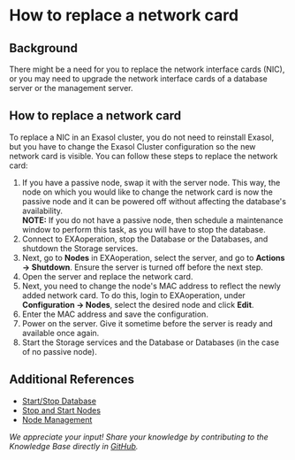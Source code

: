# How to replace a network card 
## Background

There might be a need for you to replace the network interface cards (NIC), or you may need to upgrade the network interface cards of a database server or the management server.

## How to replace a network card

To replace a NIC in an Exasol cluster, you do not need to reinstall Exasol, but you have to change the Exasol Cluster configuration so the new network card is visible. You can follow these steps to replace the network card:

1. If you have a passive node, swap it with the server node. This way, the node on which you would like to change the network card is now the passive node and it can be powered off without affecting the database's availability.  
**NOTE:** If you do not have a passive node, then schedule a maintenance window to perform this task, as you will have to stop the database.
2. Connect to EXAoperation, stop the Database or the Databases, and shutdown the Storage services.
3. Next, go to **Nodes** in EXAoperation, select the server, and go to **Actions -> Shutdown**. Ensure the server is turned off before the next step.
4. Open the server and replace the network card.
5. Next, you need to change the node's MAC address to reflect the newly added network card. To do this, login to EXAoperation, under **Configuration -> Nodes**, select the desired node and click **Edit**.
6. Enter the MAC address and save the configuration.
7. Power on the server. Give it sometime before the server is ready and available once again.
8. Start the Storage services and the Database or Databases (in the case of no passive node).

## Additional References

* [Start/Stop Database](https://docs.exasol.com/administration/on-premise/manage_database/start_stop_db.htm)
* [Stop and Start Nodes](https://docs.exasol.com/administration/on-premise/nodes/stop_start_nodes.htm)
* [Node Management](https://docs.exasol.com/administration/on-premise/manage_nodes.htm)

*We appreciate your input! Share your knowledge by contributing to the Knowledge Base directly in [GitHub](https://github.com/exasol/public-knowledgebase).* 